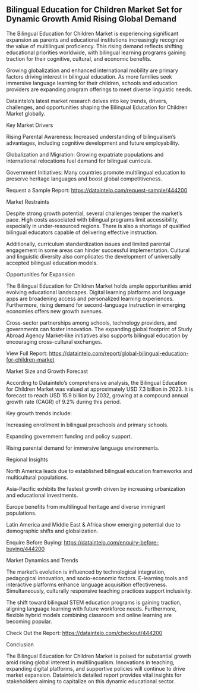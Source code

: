 ## Bilingual Education for Children Market Set for Dynamic Growth Amid Rising Global Demand

The Bilingual Education for Children Market is experiencing significant expansion as parents and educational institutions increasingly recognize the value of multilingual proficiency. This rising demand reflects shifting educational priorities worldwide, with bilingual learning programs gaining traction for their cognitive, cultural, and economic benefits.

Growing globalization and enhanced international mobility are primary factors driving interest in bilingual education. As more families seek immersive language learning for their children, schools and education providers are expanding program offerings to meet diverse linguistic needs.

Dataintelo’s latest market research delves into key trends, drivers, challenges, and opportunities shaping the Bilingual Education for Children Market globally.

Key Market Drivers

Rising Parental Awareness: Increased understanding of bilingualism’s advantages, including cognitive development and future employability.

Globalization and Migration: Growing expatriate populations and international relocations fuel demand for bilingual curricula.

Government Initiatives: Many countries promote multilingual education to preserve heritage languages and boost global competitiveness.

Request a Sample Report:
https://dataintelo.com/request-sample/444200

Market Restraints

Despite strong growth potential, several challenges temper the market’s pace. High costs associated with bilingual programs limit accessibility, especially in under-resourced regions. There is also a shortage of qualified bilingual educators capable of delivering effective instruction.

Additionally, curriculum standardization issues and limited parental engagement in some areas can hinder successful implementation. Cultural and linguistic diversity also complicates the development of universally accepted bilingual education models.

Opportunities for Expansion

The Bilingual Education for Children Market holds ample opportunities amid evolving educational landscapes. Digital learning platforms and language apps are broadening access and personalized learning experiences. Furthermore, rising demand for second-language instruction in emerging economies offers new growth avenues.

Cross-sector partnerships among schools, technology providers, and governments can foster innovation. The expanding global footprint of Study Abroad Agency Market-like initiatives also supports bilingual education by encouraging cross-cultural exchanges.

View Full Report:
https://dataintelo.com/report/global-bilingual-education-for-children-market

Market Size and Growth Forecast

According to Dataintelo’s comprehensive analysis, the Bilingual Education for Children Market was valued at approximately USD 7.3 billion in 2023. It is forecast to reach USD 15.9 billion by 2032, growing at a compound annual growth rate (CAGR) of 9.2% during this period.

Key growth trends include:

Increasing enrollment in bilingual preschools and primary schools.

Expanding government funding and policy support.

Rising parental demand for immersive language environments.

Regional Insights

North America leads due to established bilingual education frameworks and multicultural populations.

Asia-Pacific exhibits the fastest growth driven by increasing urbanization and educational investments.

Europe benefits from multilingual heritage and diverse immigrant populations.

Latin America and Middle East & Africa show emerging potential due to demographic shifts and globalization.

Enquire Before Buying:
https://dataintelo.com/enquiry-before-buying/444200

Market Dynamics and Trends

The market’s evolution is influenced by technological integration, pedagogical innovation, and socio-economic factors. E-learning tools and interactive platforms enhance language acquisition effectiveness. Simultaneously, culturally responsive teaching practices support inclusivity.

The shift toward bilingual STEM education programs is gaining traction, aligning language learning with future workforce needs. Furthermore, flexible hybrid models combining classroom and online learning are becoming popular.

Check Out the Report:
https://dataintelo.com/checkout/444200

Conclusion

The Bilingual Education for Children Market is poised for substantial growth amid rising global interest in multilingualism. Innovations in teaching, expanding digital platforms, and supportive policies will continue to drive market expansion. Dataintelo’s detailed report provides vital insights for stakeholders aiming to capitalize on this dynamic educational sector.

